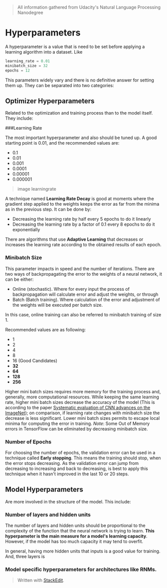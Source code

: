> All information gathered from Udacity's Natural Language Processing Nanodegree

# Hyperparameters

A hyperparameter is a value that is need to be set before applying a learning algorithm into a dataset. Like

```python
learning_rate = 0.01
minibatch_size = 32
epochs = 12
```

This parameters widely vary and there is no definitive answer for setting them up. 
They can be separated into two categories: 

## Optimizer Hyperparameters

Related to the optimization and training process than to the model itself. They include:

###Learning Rate

The most important hyperparameter and also should be tuned up. A good starting point is $0.01$, and the recommended values are: 
- 0.1
- 0.01
- 0.001
- 0.0001
- 0.00001
- 0.000001

> image learningrate

A technique named **Learning Rate Decay** is good at moments where the gradient step applied to the weights keeps the error as far from the minima as in the previous step. It can be done by:
- Decreasing the learning rate by half every 5 epochs to do it linearly
- Decreasing the learning rate by a factor of 0.1 every 8 epochs to do it exponentially

There are algorithms that use **Adaptive Learning** that decreases or increases the learning rate according to the obtained results of each epoch.

### Minibatch Size

This parameter impacts in speed and the number of iterations. There are two ways of backpropagating the error to the weights of a neural network, it can be either: 
- Online (stochastic). Where for every input the process of backpropagation will calculate error and adjust the weights, or through
- Batch (Batch training). Where calculation of the error and adjustment of the weights will be executed per batch size.

In this case, online training can also be referred to minibatch training of size 1. 

Recommended values are as following: 
- 1
- 2
- 4
- 8
- 16
(Good Candidates)
- **32** 
- **64** 
- **128** 
- **256** 

Higher mini batch sizes requires more memory for the training process and, generally, more computational resources. While keeping the same learning rate, higher mini batch sizes decrease the accuracy of the model (This is according to the paper [Systematic evaluation of CNN advances on the ImageNet](https://arxiv.org/abs/1606.02228)); on comparison, if learning rate changes with minibatch size the decrease is less significant. 
Lower mini batch sizes permits to escape local minima for computing the error in training. 
*Note*: Some Out of Memory errors in TensorFlow can be eliminated by decreasing minibatch size.

### Number of Epochs

For choosing the number of epochs, the validation error can be used in a technique called **Early stopping**. This means the training should stop, when the error stops decreasing. As the validation error can jump from decreasing to increasing and back to decreasing, is best to apply this technique when it hasn't improved in the last 10 or 20 steps. 

## Model Hyperparameters

Are more involved in the structure of the model. This include: 

### Number of layers and hidden units

The number of layers and hidden units should be proportional to the complexity of the function that the neural network is trying to learn. **This hyperpameter is the main measure for a model's learning capacity**. However, if the model has too much capacity it may tend to overfit.

In general, having more hidden units that inputs is a good value for training. And, three layers is

### Model specific hyperparameters for architectures like RNMs.

> Written with [StackEdit](https://stackedit.io/).
<!--stackedit_data:
eyJoaXN0b3J5IjpbLTg4MzExNTMwLDg5Njc4ODMxMSwtODk5OD
E0MDUzLC0xNzc5OTY1ODQsLTE0NDkxNzIxNzddfQ==
-->